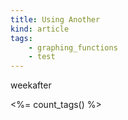 ```yaml
---
title: Using Another
kind: article
tags: 
    - graphing_functions
    - test
---
```


weekafter

<%= count_tags() %>



